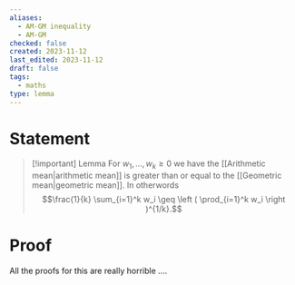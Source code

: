 ```yaml
---
aliases:
  - AM-GM inequality
  - AM-GM
checked: false
created: 2023-11-12
last_edited: 2023-11-12
draft: false
tags:
  - maths
type: lemma
---
```

# Statement

> [!important] Lemma
> For $w_1, \ldots, w_k \geq 0$ we have the [[Arithmetic mean|arithmetic mean]] is greater than or equal to the [[Geometric mean|geometric mean]]. In otherwords
> $$\frac{1}{k} \sum_{i=1}^k w_i \geq \left ( \prod_{i=1}^k w_i \right )^{1/k}.$$

# Proof

All the proofs for this are really horrible ....
